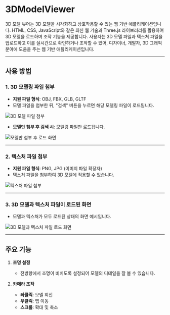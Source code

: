 # 3DModelViewer

3D 모델 뷰어는 3D 모델을 시각화하고 상호작용할 수 있는 웹 기반 애플리케이션입니다. 
HTML, CSS, JavaScript와 같은 최신 웹 기술과 Three.js 라이브러리를 활용하여 3D 모델을 로드하며 조작 기능을 제공합니다. 
사용자는 3D 모델 파일과 텍스처 파일을 업로드하고 이를 실시간으로 확인하거나 조작할 수 있어, 디자이너, 개발자, 3D 그래픽 분야에 도움을 주는 웹 기반 애플리케이션입니다.

---

## 사용 방법

### 1. 3D 모델링 파일 첨부

- **지원 파일 형식**: OBJ, FBX, GLB, GLTF
- 모델 파일을 첨부한 뒤, "검색" 버튼을 누르면 해당 모델링 파일이 로드됩니다.

![3D 모델 파일 첨부](https://github.com/user-attachments/assets/81caaf31-b4b6-40a2-b048-5055ac8595b8)

- **모델만 첨부 후 검색 시**: 모델링 파일만 로드됩니다.

![모델만 첨부 후 로드 화면](https://github.com/user-attachments/assets/95dbad1b-798e-42b4-98a8-649178ac8d61)

---

### 2. 텍스처 파일 첨부

- **지원 파일 형식**: PNG, JPG (이미지 파일 확장자)
- 텍스처 파일을 첨부하여 3D 모델에 적용할 수 있습니다.

![텍스처 파일 첨부](https://github.com/user-attachments/assets/17d00983-0131-4c29-9ff8-b76bb59c58db)

---

### 3. 3D 모델과 텍스처 파일이 로드된 화면

- 모델과 텍스처가 모두 로드된 상태의 화면 예시입니다.

![3D 모델과 텍스처 파일 로드 화면](https://github.com/user-attachments/assets/89ee97ad-f189-4055-b302-b3117b134dcf)

---

## 주요 기능

1. **조명 설정**
   - 전방향에서 조명이 비치도록 설정되어 모델의 디테일을 잘 볼 수 있습니다.

2. **카메라 조작**
   - **좌클릭**: 모델 회전
   - **우클릭**: 맵 이동
   - **스크롤**: 확대 및 축소
